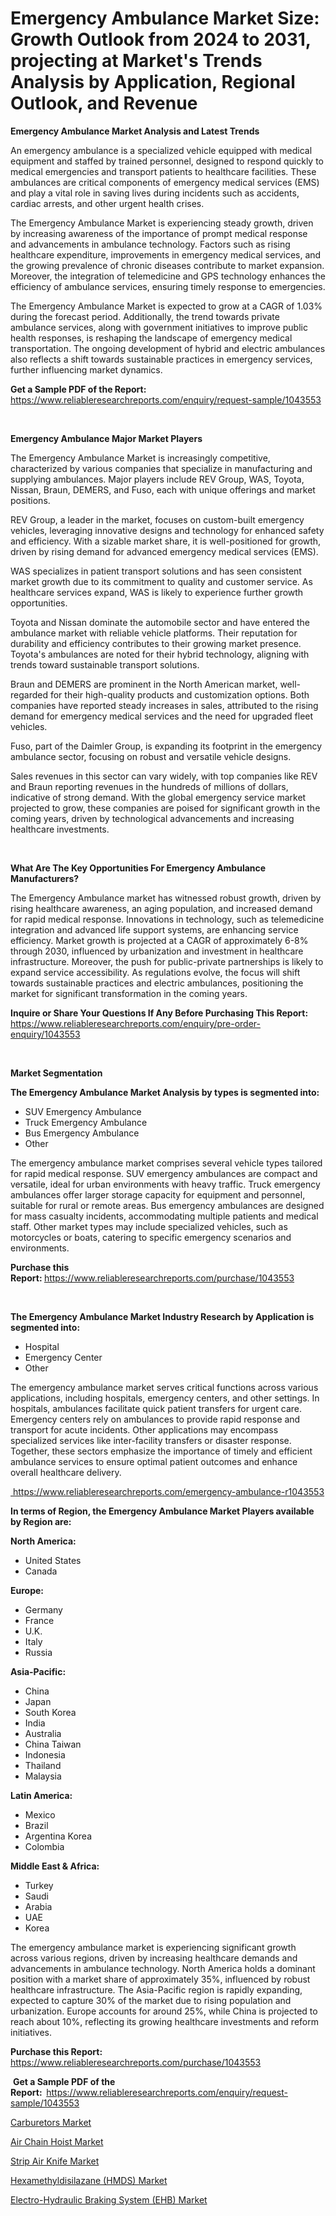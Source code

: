 <p><h1>Emergency Ambulance Market Size: Growth Outlook from 2024 to 2031, projecting at Market's Trends Analysis by Application, Regional Outlook, and Revenue</h1></p><p><strong>Emergency Ambulance Market Analysis and Latest Trends</strong></p>
<p><p>An emergency ambulance is a specialized vehicle equipped with medical equipment and staffed by trained personnel, designed to respond quickly to medical emergencies and transport patients to healthcare facilities. These ambulances are critical components of emergency medical services (EMS) and play a vital role in saving lives during incidents such as accidents, cardiac arrests, and other urgent health crises.</p><p>The Emergency Ambulance Market is experiencing steady growth, driven by increasing awareness of the importance of prompt medical response and advancements in ambulance technology. Factors such as rising healthcare expenditure, improvements in emergency medical services, and the growing prevalence of chronic diseases contribute to market expansion. Moreover, the integration of telemedicine and GPS technology enhances the efficiency of ambulance services, ensuring timely response to emergencies.</p><p>The Emergency Ambulance Market is expected to grow at a CAGR of 1.03% during the forecast period. Additionally, the trend towards private ambulance services, along with government initiatives to improve public health responses, is reshaping the landscape of emergency medical transportation. The ongoing development of hybrid and electric ambulances also reflects a shift towards sustainable practices in emergency services, further influencing market dynamics.</p></p>
<p><strong>Get a Sample PDF of the Report:&nbsp;</strong> <a href="https://www.reliableresearchreports.com/enquiry/request-sample/1043553?utm_campaign=24&utm_medium=2&utm_source=Github&utm_content=ia&utm_term=01112024&utm_id=emergency-ambulance">https://www.reliableresearchreports.com/enquiry/request-sample/1043553</a></p>
<p>&nbsp;</p>
<p><strong>Emergency Ambulance Major Market Players</strong></p>
<p><p>The Emergency Ambulance Market is increasingly competitive, characterized by various companies that specialize in manufacturing and supplying ambulances. Major players include REV Group, WAS, Toyota, Nissan, Braun, DEMERS, and Fuso, each with unique offerings and market positions.</p><p>REV Group, a leader in the market, focuses on custom-built emergency vehicles, leveraging innovative designs and technology for enhanced safety and efficiency. With a sizable market share, it is well-positioned for growth, driven by rising demand for advanced emergency medical services (EMS).</p><p>WAS specializes in patient transport solutions and has seen consistent market growth due to its commitment to quality and customer service. As healthcare services expand, WAS is likely to experience further growth opportunities.</p><p>Toyota and Nissan dominate the automobile sector and have entered the ambulance market with reliable vehicle platforms. Their reputation for durability and efficiency contributes to their growing market presence. Toyota's ambulances are noted for their hybrid technology, aligning with trends toward sustainable transport solutions.</p><p>Braun and DEMERS are prominent in the North American market, well-regarded for their high-quality products and customization options. Both companies have reported steady increases in sales, attributed to the rising demand for emergency medical services and the need for upgraded fleet vehicles.</p><p>Fuso, part of the Daimler Group, is expanding its footprint in the emergency ambulance sector, focusing on robust and versatile vehicle designs.</p><p>Sales revenues in this sector can vary widely, with top companies like REV and Braun reporting revenues in the hundreds of millions of dollars, indicative of strong demand. With the global emergency service market projected to grow, these companies are poised for significant growth in the coming years, driven by technological advancements and increasing healthcare investments.</p></p>
<p>&nbsp;</p>
<p><strong>What Are The Key Opportunities For Emergency Ambulance Manufacturers?</strong></p>
<p><p>The Emergency Ambulance market has witnessed robust growth, driven by rising healthcare awareness, an aging population, and increased demand for rapid medical response. Innovations in technology, such as telemedicine integration and advanced life support systems, are enhancing service efficiency. Market growth is projected at a CAGR of approximately 6-8% through 2030, influenced by urbanization and investment in healthcare infrastructure. Moreover, the push for public-private partnerships is likely to expand service accessibility. As regulations evolve, the focus will shift towards sustainable practices and electric ambulances, positioning the market for significant transformation in the coming years.</p></p>
<p><strong>Inquire or Share Your Questions If Any Before Purchasing This Report:</strong> <a href="https://www.reliableresearchreports.com/enquiry/pre-order-enquiry/1043553?utm_campaign=24&utm_medium=2&utm_source=Github&utm_content=ia&utm_term=01112024&utm_id=emergency-ambulance">https://www.reliableresearchreports.com/enquiry/pre-order-enquiry/1043553</a></p>
<p>&nbsp;</p>
<p><strong>Market Segmentation</strong></p>
<p><strong>The Emergency Ambulance Market Analysis by types is segmented into:</strong></p>
<p><ul><li>SUV Emergency Ambulance</li><li>Truck Emergency Ambulance</li><li>Bus Emergency Ambulance</li><li>Other</li></ul></p>
<p><p>The emergency ambulance market comprises several vehicle types tailored for rapid medical response. SUV emergency ambulances are compact and versatile, ideal for urban environments with heavy traffic. Truck emergency ambulances offer larger storage capacity for equipment and personnel, suitable for rural or remote areas. Bus emergency ambulances are designed for mass casualty incidents, accommodating multiple patients and medical staff. Other market types may include specialized vehicles, such as motorcycles or boats, catering to specific emergency scenarios and environments.</p></p>
<p><strong>Purchase this Report:&nbsp;</strong><a href="https://www.reliableresearchreports.com/purchase/1043553?utm_campaign=24&utm_medium=2&utm_source=Github&utm_content=ia&utm_term=01112024&utm_id=emergency-ambulance">https://www.reliableresearchreports.com/purchase/1043553</a></p>
<p>&nbsp;</p>
<p><strong>The Emergency Ambulance Market Industry Research by Application is segmented into:</strong></p>
<p><ul><li>Hospital</li><li>Emergency Center</li><li>Other</li></ul></p>
<p><p>The emergency ambulance market serves critical functions across various applications, including hospitals, emergency centers, and other settings. In hospitals, ambulances facilitate quick patient transfers for urgent care. Emergency centers rely on ambulances to provide rapid response and transport for acute incidents. Other applications may encompass specialized services like inter-facility transfers or disaster response. Together, these sectors emphasize the importance of timely and efficient ambulance services to ensure optimal patient outcomes and enhance overall healthcare delivery.</p></p>
<p><a href="https://www.reliableresearchreports.com/emergency-ambulance-r1043553?utm_campaign=24&utm_medium=2&utm_source=Github&utm_content=ia&utm_term=01112024&utm_id=emergency-ambulance">&nbsp;https://www.reliableresearchreports.com/emergency-ambulance-r1043553</a></p>
<p><strong>In terms of Region, the Emergency Ambulance Market Players available by Region are:</strong></p>
<p>
    <p> <strong> North America: </strong>
        <ul>
            <li>United States</li>
            <li>Canada</li>
        </ul>
        </p> 
    <p> <strong> Europe: </strong>
        <ul>
            <li>Germany</li>
            <li>France</li>
            <li>U.K.</li>
            <li>Italy</li>
            <li>Russia</li>
        </ul>
        </p> 
    <p> <strong> Asia-Pacific: </strong>
        <ul>
            <li>China</li>
            <li>Japan</li>
            <li>South Korea</li>
            <li>India</li>
            <li>Australia</li>
            <li>China Taiwan</li>
            <li>Indonesia</li>
            <li>Thailand</li>
            <li>Malaysia</li>
        </ul>
        </p> 
    <p> <strong> Latin America: </strong>
        <ul>
            <li>Mexico</li>
            <li>Brazil</li>
            <li>Argentina Korea</li>
            <li>Colombia</li>
        </ul>
        </p> 
    <p> <strong> Middle East & Africa: </strong>
        <ul>
            <li>Turkey</li>
            <li>Saudi</li>
            <li>Arabia</li>
            <li>UAE</li>
            <li>Korea</li>
        </ul>
    </p>
    </p>
<p><p>The emergency ambulance market is experiencing significant growth across various regions, driven by increasing healthcare demands and advancements in ambulance technology. North America holds a dominant position with a market share of approximately 35%, influenced by robust healthcare infrastructure. The Asia-Pacific region is rapidly expanding, expected to capture 30% of the market due to rising population and urbanization. Europe accounts for around 25%, while China is projected to reach about 10%, reflecting its growing healthcare investments and reform initiatives.</p></p>
<p><strong>Purchase this Report: </strong><a href="https://www.reliableresearchreports.com/purchase/1043553?utm_campaign=24&utm_medium=2&utm_source=Github&utm_content=ia&utm_term=01112024&utm_id=emergency-ambulance">https://www.reliableresearchreports.com/purchase/1043553</a></p>
<p>&nbsp;<strong>Get a Sample PDF of the Report:&nbsp;&nbsp;</strong><a href="https://www.reliableresearchreports.com/enquiry/request-sample/1043553?utm_campaign=24&utm_medium=2&utm_source=Github&utm_content=ia&utm_term=01112024&utm_id=emergency-ambulance">https://www.reliableresearchreports.com/enquiry/request-sample/1043553</a></p>
<p><strong></strong></p>
<p><p><a href="https://github.com/cecilahoi7/Market-Research-Report-List-1/blob/main/carburetors-market.md?utm_campaign=24&utm_medium=2&utm_source=Github&utm_content=ia&utm_term=01112024&utm_id=emergency-ambulance">Carburetors Market</a></p><p><a href="https://www.linkedin.com/pulse/strategic-market-insights-global-air-chain-hoist-2024-2031-40ejc?utm_campaign=24&utm_medium=2&utm_source=Github&utm_content=ia&utm_term=01112024&utm_id=emergency-ambulance">Air Chain Hoist Market</a></p><p><a href="https://issuu.com/reportprime-2/docs/strip-air-knife-market-size-2030.pp_c395a7daf6806c?utm_campaign=24&utm_medium=2&utm_source=Github&utm_content=ia&utm_term=01112024&utm_id=emergency-ambulance">Strip Air Knife Market</a></p><p><a href="https://www.linkedin.com/pulse/hexamethyldisilazane-hmds-market-consolidation-impact-structure-qvlyc?utm_campaign=24&utm_medium=2&utm_source=Github&utm_content=ia&utm_term=01112024&utm_id=emergency-ambulance">Hexamethyldisilazane (HMDS) Market</a></p><p><a href="https://issuu.com/reportprime-2/docs/electro-hydraulic-braking-system-eh_2dee5662645f27?utm_campaign=24&utm_medium=2&utm_source=Github&utm_content=ia&utm_term=01112024&utm_id=emergency-ambulance">Electro-Hydraulic Braking System (EHB) Market</a></p></p>